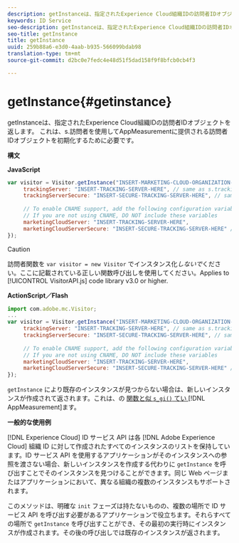 ```yaml
---
description: getInstanceは、指定されたExperience Cloud組織IDの訪問者IDオブジェクトを返します。 これは、s.訪問者を使用してAppMeasurementに提供される訪問者IDオブジェクトを初期化するために必要です。
keywords: ID Service
seo-description: getInstanceは、指定されたExperience Cloud組織IDの訪問者IDオブジェクトを返します。 これは、s.訪問者を使用してAppMeasurementに提供される訪問者IDオブジェクトを初期化するために必要です。
seo-title: getInstance
title: getInstance
uuid: 259b88a6-e3d0-4aab-b935-566099bdab98
translation-type: tm+mt
source-git-commit: d2bc0e7fedc4e48d51f5dad158f9f8bfcb0cb4f3

---
```



# getInstance{#getinstance}

getInstanceは、指定されたExperience Cloud組織IDの訪問者IDオブジェクトを返します。 これは、s.訪問者を使用してAppMeasurementに提供される訪問者IDオブジェクトを初期化するために必要です。

**構文**

**JavaScript**

```js
var visitor = Visitor.getInstance("INSERT-MARKETING-CLOUD-ORGANIZATION-ID-HERE", { 
     trackingServer: "INSERT-TRACKING-SERVER-HERE", // same as s.trackingServer 
     trackingServerSecure: "INSERT-SECURE-TRACKING-SERVER-HERE", // same as s.trackingServerSecure 
 
     // To enable CNAME support, add the following configuration variables 
     // If you are not using CNAME, DO NOT include these variables 
     marketingCloudServer: "INSERT-TRACKING-SERVER-HERE", 
     marketingCloudServerSecure: "INSERT-SECURE-TRACKING-SERVER-HERE" // same as s.trackingServerSecure 
});
```

>[!CAUTION]
>
>訪問者関数を `var visitor = new Visitor` でインスタンス化&#x200B;*しないで*&#x200B;ください。ここに記載されている正しい関数呼び出しを使用してください。Applies to [!UICONTROL VisitorAPI.js] code library v3.0 or higher.

**ActionScript／Flash**

```js
import com.adobe.mc.Visitor; 
... 
var visitor = Visitor.getInstance("INSERT-MARKETING-CLOUD-ORGANIZATION-ID-HERE", { 
     trackingServer: "INSERT-TRACKING-SERVER-HERE", // same as s.trackingServer 
     trackingServerSecure: "INSERT-SECURE-TRACKING-SERVER-HERE", // same as s.trackingServerSecure 
 
     // To enable CNAME support, add the following configuration variables 
     // If you are not using CNAME, DO NOT include these variables 
     marketingCloudServer: "INSERT-TRACKING-SERVER-HERE", 
     marketingCloudServerSecure: "INSERT-SECURE-TRACKING-SERVER-HERE" // same as s.trackingServerSecure 
});
```

`getInstance` により既存のインスタンスが見つからない場合は、新しいインスタンスが作成されて返されます。これは、の [ 関数と似 `s_gi()` てい ](https://docs.adobe.com/content/help/en/analytics/implementation/vars/functions/s-gi.html)[!DNL AppMeasurement]ます。

**一般的な使用例**

[!DNL Experience Cloud] ID サービス API は各 [!DNL Adobe Experience Cloud] 組織 ID に対して作成されたすべてのインスタンスのリストを保持しています。ID サービス API を使用するアプリケーションがそのインスタンスへの参照を渡さない場合、新しいインスタンスを作成する代わりに `getInstance` を呼び出すことでそのインスタンスを見つけることができます。同じ Web ページまたはアプリケーションにおいて、異なる組織の複数のインスタンスもサポートされます。

このメソッドは、明確な `init` フェーズは持たないものの、複数の場所で ID サービス API を呼び出す必要があるアプリケーションで役立ちます。それらすべての場所で `getInstance` を呼び出すことができ、その最初の実行時にインスタンスが作成されます。その後の呼び出しでは既存のインスタンスが返されます。
